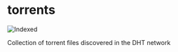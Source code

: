 torrents 
========
![Indexed](https://img.shields.io/badge/indexed-86443-blue)

Collection of torrent files discovered in the DHT network
